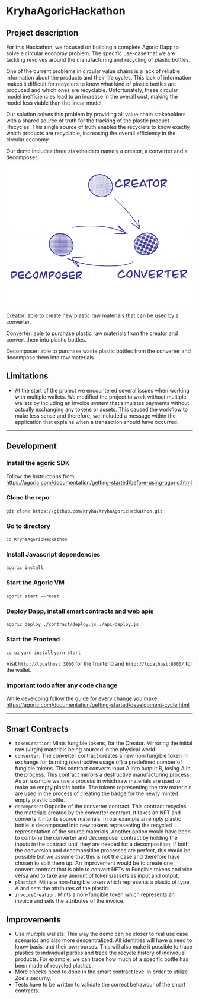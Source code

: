 # KryhaAgoricHackathon

## Project description
For this Hackathon, we focused on building a complete Agoric Dapp to solve a circular economy problem. The specific use-case that we are tackling revolves around the manufacturing and recycling of plastic bottles.

One of the current problems in circular value chains is a lack of reliable information about the products and their life cycles. This lack of information makes it difficult for recyclers to know what kind of plastic bottles are produced and which ones are recyclable. Unfortunately, these circular model inefficiencies lead to an increase in the overall cost, making the model less viable than the linear model. 

Our solution solves this problem by providing all value chain stakeholders with a shared source of truth for the tracking of the plastic product lifecycles. This single source of truth enables the recyclers to know exactly which products are recyclable, increasing the overall efficiency in the circular economy.

Our demo includes three stakeholders namely a creator, a converter and a decomposer.

![Image of Hackathon diagram](hackathon.png)

Creator: able to create new plastic raw materials that can be used by a converter.

Converter: able to purchase plastic raw materials from the creator and convert them into plastic bottles.

Decomposer: able to purchase waste plastic bottles from the converter and decompose them into raw materials.

## Limitations
- At the start of the project we encountered several issues when working with multiple wallets. We modified the project to work without multiple wallets by including an invoice system that simulates payments without actually exchanging any tokens or assets. This caused the workflow to make less sense and therefore, we included a message within the application that explains when a transaction should have occurred.

---

## Development

### Install the agoric SDK
Follow the instructions from:  
https://agoric.com/documentation/getting-started/before-using-agoric.html

### Clone the repo
```git clone https://github.com/Kryha/KryhaAgoricHackathon.git```

### Go to directory
```cd KryhaAgoricHackathon```

### Install Javascript dependencies
```agoric install```

### Start the Agoric VM 
```agoric start --reset```

### Deploy Dapp, install smart contracts and web apis
```agoric deploy ./contract/deploy.js ./api/deploy.js```

### Start the Frontend
```cd ui```
```yarn install```
```yarn start```

Visit ```http://localhost:3000``` for the frontend and ```http://localhost:8000/``` for the wallet.

### Important todo after any code change
While developing follow the guide for every change you make
https://agoric.com/documentation/getting-started/development-cycle.html

---

## Smart Contracts
- ```tokenCreation```: Mints fungible tokens, for the Creator. Mirroring the initial raw (virgin) materials being sourced in the physical world.
- ```converter```: The converter contract creates a new non-fungible token in exchange for burning (destructive usage of) a predefined number of fungible tokens. This contract converts input A into output B, losing A in the process. This contract mirrors a destructive manufacturing process. As an example we use a process in which raw materials are used to make an empty plastic bottle. The tokens representing the raw materials are used in the process of creating the badge for the newly minted empty plastic bottle.
- ```decomposer```: Opposite of the converter contract. This contract recycles the materials created by the converter contract. It takes an NFT and converts it into its source materials. In our example an empty plastic bottle is decomposed into new tokens representing the recycled representation of the source materials. Another option would have been to combine the converter and decomposer contract by holding the inputs in the contract until they are needed for a decomposition, if both the conversion and decomposition processes are perfect, this would be possible but we assume that this is not the case and therefore have chosen to split them up. An improvement would be to create one convert contract that is able to convert NFTs to Fungible tokens and vice versa and to take any amount of tokens/assets as input and output.
- ```plasticA```: Mints a non-fungible token which represents a plastic of type A and sets the attributes of the plastic.
- ```invoiceCreation```: Mints a non-fungible token which represents an invoice and sets the attributes of the invoice.

## Improvements
- Use multiple wallets: This way the demo can be closer to real use case scenarios and also more descentralized. All identities will have a need to know basis, and their own purses. This will also make it possible to trace plastics to individual parties and trace the recycle history of individual products. For example; we can trace how much of a specific bottle has been made of recycled plastics.
- More checks need to done in the smart contract level in order to utilize Zoe's security.
- Tests have to be written to validate the correct behaviour of the smart contracts.
